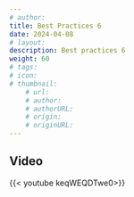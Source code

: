 ```yaml
---
# author: 
title: Best Practices 6
date: 2024-04-08
# layout: 
description: Best practices 6
weight: 60
# tags: 
# icon: 
# thumbnail: 
    # url: 
    # author: 
    # authorURL: 
    # origin: 
    # originURL: 
---
```


## Video

{{< youtube keqWEQDTwe0>}}
